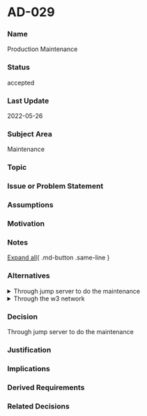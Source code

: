 

# AD-029


### Name

Production Maintenance


### Status

accepted


### Last Update

2022-05-26


### Subject Area

Maintenance


### Topic




### Issue or Problem Statement




### Assumptions




### Motivation




### Notes



[Expand all](#){ .md-button .same-line }


### Alternatives


    

<details markdown=1>
<summary markdown="span">Through jump server to do the maintenance</summary>

<table>
    <caption></caption>
    <thead>
        <tr>
            <th></th>
            <th></th>
        </tr>
    </thead>
    <tr>
        <td> <strong>Name</strong> </td>
        <td>Through jump server to do the maintenance</td>
    </tr>
    <tr>
        <td> <strong>Description</strong> </td>
        <td>All the maintenance activities must be through the secured jump server, e.g., CRUD of mongodb, neo4j</td>
    </tr>
    <tr>
        <td> <strong>Best Applied</strong> </td>
        <td></td>
    </tr>
    <tr>
        <td> <strong>Contraindications</strong> </td>
        <td></td>
    </tr>
</table>


</details>


    

<details markdown=1>
<summary markdown="span">Through the w3 network</summary>

<table>
    <caption></caption>
    <thead>
        <tr>
            <th></th>
            <th></th>
        </tr>
    </thead>
    <tr>
        <td> <strong>Name</strong> </td>
        <td>Through the w3 network</td>
    </tr>
    <tr>
        <td> <strong>Description</strong> </td>
        <td>All the IBMer(within w3 network) can connect to the server to do the maintenance</td>
    </tr>
    <tr>
        <td> <strong>Best Applied</strong> </td>
        <td></td>
    </tr>
    <tr>
        <td> <strong>Contraindications</strong> </td>
        <td></td>
    </tr>
</table>


</details>


    



### Decision

Through jump server to do the maintenance


### Justification




### Implications




### Derived Requirements




### Related Decisions


